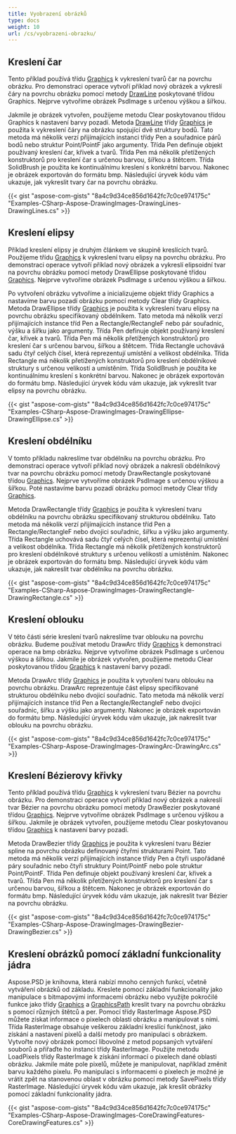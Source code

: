 ```yaml
---
title: Vyobrazení obrázků
type: docs
weight: 10
url: /cs/vyobrazeni-obrazku/
---
```


## **Kreslení čar**
Tento příklad používá třídu [Graphics](https://reference.aspose.com/psd/net/aspose.psd/graphics) k vykreslení tvarů čar na povrchu obrázku. Pro demonstraci operace vytvoří příklad nový obrázek a vykreslí čáry na povrchu obrázku pomocí metody [DrawLine](https://reference.aspose.com/psd/net/aspose.psd/graphics/methods/drawline/index) poskytované třídou Graphics. Nejprve vytvoříme obrázek PsdImage s určenou výškou a šířkou.

Jakmile je obrázek vytvořen, použijeme metodu Clear poskytovanou třídou Graphics k nastavení barvy pozadí. Metoda [DrawLine](https://reference.aspose.com/psd/net/aspose.psd/graphics/methods/drawline/index) třídy [Graphics](https://reference.aspose.com/psd/net/aspose.psd/graphics) je použita k vykreslení čáry na obrázku spojující dvě struktury bodů. Tato metoda má několik verzí přijímajících instanci třídy Pen a souřadnice párů bodů nebo struktur Point/PointF jako argumenty. Třída Pen definuje objekt používaný kreslení čar, křivek a tvarů. Třída Pen má několik přetížených konstruktorů pro kreslení čar s určenou barvou, šířkou a štětcem. Třída SolidBrush je použita ke kontinuálnímu kreslení s konkrétní barvou. Nakonec je obrázek exportován do formátu bmp. Následující úryvek kódu vám ukazuje, jak vykreslit tvary čar na povrchu obrázku.



{{< gist "aspose-com-gists" "8a4c9d34ce856d1642fc7c0ce974175c" "Examples-CSharp-Aspose-DrawingImages-DrawingLines-DrawingLines.cs" >}}
## **Kreslení elipsy**
Příklad kreslení elipsy je druhým článkem ve skupině kreslících tvarů. Použijeme třídu [Graphics](https://reference.aspose.com/psd/net/aspose.psd/graphics) k vykreslení tvaru elipsy na povrchu obrázku. Pro demonstraci operace vytvoří příklad nový obrázek a vykreslí elipsoidní tvar na povrchu obrázku pomocí metody DrawEllipse poskytované třídou [Graphics](https://reference.aspose.com/psd/net/aspose.psd/graphics). Nejprve vytvoříme obrázek PsdImage s určenou výškou a šířkou.

Po vytvoření obrázku vytvoříme a inicializujeme objekt třídy Graphics a nastavíme barvu pozadí obrázku pomocí metody Clear třídy Graphics. Metoda DrawEllipse třídy [Graphics](https://reference.aspose.com/psd/net/aspose.psd/graphics) je použita k vykreslení tvaru elipsy na povrchu obrázku specifikovaný obdélníkem. Tato metoda má několik verzí přijímajících instance tříd Pen a Rectangle/RectangleF nebo pár souřadnic, výšku a šířku jako argumenty. Třída Pen definuje objekt používaný kreslení čar, křivek a tvarů. Třída Pen má několik přetížených konstruktorů pro kreslení čar s určenou barvou, šířkou a štětcem. Třída Rectangle uchovává sadu čtyř celých čísel, která reprezentují umístění a velikost obdélníka. Třída Rectangle má několik přetížených konstruktorů pro kreslení obdélníkové struktury s určenou velikostí a umístěním. Třída SolidBrush je použita ke kontinuálnímu kreslení s konkrétní barvou. Nakonec je obrázek exportován do formátu bmp. Následující úryvek kódu vám ukazuje, jak vykreslit tvar elipsy na povrchu obrázku.



{{< gist "aspose-com-gists" "8a4c9d34ce856d1642fc7c0ce974175c" "Examples-CSharp-Aspose-DrawingImages-DrawingEllipse-DrawingEllipse.cs" >}}
## **Kreslení obdélníku**
V tomto příkladu nakreslíme tvar obdélníku na povrchu obrázku. Pro demonstraci operace vytvoří příklad nový obrázek a nakreslí obdélníkový tvar na povrchu obrázku pomocí metody DrawRectangle poskytované třídou [Graphics](https://reference.aspose.com/psd/net/aspose.psd/graphics). Nejprve vytvoříme obrázek PsdImage s určenou výškou a šířkou. Poté nastavíme barvu pozadí obrázku pomocí metody Clear třídy [Graphics](https://reference.aspose.com/psd/net/aspose.psd/graphics).

Metoda DrawRectangle třídy [Graphics](https://reference.aspose.com/psd/net/aspose.psd/graphics) je použita k vykreslení tvaru obdélníku na povrchu obrázku specifikovaný strukturou obdélníku. Tato metoda má několik verzí přijímajících instance tříd Pen a Rectangle/RectangleF nebo dvojici souřadnic, šířku a výšku jako argumenty. Třída Rectangle uchovává sadu čtyř celých čísel, která reprezentují umístění a velikost obdélníka. Třída Rectangle má několik přetížených konstruktorů pro kreslení obdélníkové struktury s určenou velikostí a umístěním. Nakonec je obrázek exportován do formátu bmp. Následující úryvek kódu vám ukazuje, jak nakreslit tvar obdélníku na povrchu obrázku.



{{< gist "aspose-com-gists" "8a4c9d34ce856d1642fc7c0ce974175c" "Examples-CSharp-Aspose-DrawingImages-DrawingRectangle-DrawingRectangle.cs" >}}
## **Kreslení oblouku**
V této části série kreslení tvarů nakreslíme tvar oblouku na povrchu obrázku. Budeme používat metodu DrawArc třídy [Graphics](https://reference.aspose.com/psd/net/aspose.psd/graphics) k demonstraci operace na bmp obrázku. Nejprve vytvoříme obrázek PsdImage s určenou výškou a šířkou. Jakmile je obrázek vytvořen, použijeme metodu Clear poskytovanou třídou [Graphics](https://reference.aspose.com/psd/net/aspose.psd/graphics) k nastavení barvy pozadí.

Metoda DrawArc třídy [Graphics](https://reference.aspose.com/psd/net/aspose.psd/graphics) je použita k vytvoření tvaru oblouku na povrchu obrázku. DrawArc reprezentuje část elipsy specifikované strukturou obdélníku nebo dvojicí souřadnic. Tato metoda má několik verzí přijímajících instance tříd Pen a Rectangle/RectangleF nebo dvojici souřadnic, šířku a výšku jako argumenty. Nakonec je obrázek exportován do formátu bmp. Následující úryvek kódu vám ukazuje, jak nakreslit tvar oblouku na povrchu obrázku.



{{< gist "aspose-com-gists" "8a4c9d34ce856d1642fc7c0ce974175c" "Examples-CSharp-Aspose-DrawingImages-DrawingArc-DrawingArc.cs" >}}
## **Kreslení Bézierovy křivky**
Tento příklad používá třídu [Graphics](https://reference.aspose.com/psd/net/aspose.psd/graphics) k vykreslení tvaru Bézier na povrchu obrázku. Pro demonstraci operace vytvoří příklad nový obrázek a nakreslí tvar Bézier na povrchu obrázku pomocí metody DrawBezier poskytované třídou [Graphics](https://reference.aspose.com/psd/net/aspose.psd/graphics). Nejprve vytvoříme obrázek PsdImage s určenou výškou a šířkou. Jakmile je obrázek vytvořen, použijeme metodu Clear poskytovanou třídou [Graphics](https://reference.aspose.com/psd/net/aspose.psd/graphics) k nastavení barvy pozadí.

Metoda DrawBezier třídy [Graphics](https://reference.aspose.com/psd/net/aspose.psd/graphics) je použita k vykreslení tvaru Bézier spline na povrchu obrázku definovaný čtyřmi strukturami Point. Tato metoda má několik verzí přijímajících instance třídy Pen a čtyři uspořádané páry souřadnic nebo čtyři struktury Point/PointF nebo pole struktur Point/PointF. Třída Pen definuje objekt používaný kreslení čar, křivek a tvarů. Třída Pen má několik přetížených konstruktorů pro kreslení čar s určenou barvou, šířkou a štětcem. Nakonec je obrázek exportován do formátu bmp. Následující úryvek kódu vám ukazuje, jak nakreslit tvar Bézier na povrchu obrázku.



{{< gist "aspose-com-gists" "8a4c9d34ce856d1642fc7c0ce974175c" "Examples-CSharp-Aspose-DrawingImages-DrawingBezier-DrawingBezier.cs" >}}
## **Kreslení obrázků pomocí základní funkcionality jádra**
Aspose.PSD je knihovna, která nabízí mnoho cenných funkcí, včetně vytváření obrázků od základu. Kreslete pomocí základní funkcionality jako manipulace s bitmapovými informacemi obrázku nebo využijte pokročilé funkce jako třídy [Graphics](https://reference.aspose.com/psd/net/aspose.psd/graphics) a [GraphicsPath](https://reference.aspose.com/psd/net/aspose.psd/graphicspath) kreslit tvary na povrchu obrázku s pomocí různých štětců a per. Pomocí třídy RasterImage Aspose.PSD můžete získat informace o pixelech oblasti obrázku a manipulovat s nimi. Třída RasterImage obsahuje veškerou základní kreslící funkčnost, jako získání a nastavení pixelů a další metody pro manipulaci s obrázkem. Vytvořte nový obrázek pomocí libovolné z metod popsaných vytváření souborů a přiřaďte ho instanci třídy RasterImage. Použijte metodu LoadPixels třídy RasterImage k získání informací o pixelech dané oblasti obrázku. Jakmile máte pole pixelů, můžete je manipulovat, například změnit barvu každého pixelu. Po manipulaci s informacemi o pixelech je možné je vrátit zpět na stanovenou oblast v obrázku pomocí metody SavePixels třídy RasterImage. Následující úryvek kódu vám ukazuje, jak kreslit obrázky pomocí základní funkcionality jádra.



{{< gist "aspose-com-gists" "8a4c9d34ce856d1642fc7c0ce974175c" "Examples-CSharp-Aspose-DrawingImages-CoreDrawingFeatures-CoreDrawingFeatures.cs" >}}
